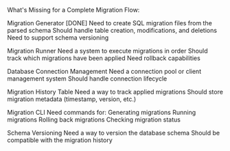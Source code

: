 What's Missing for a Complete Migration Flow:

Migration Generator [DONE]
    Need to create SQL migration files from the parsed schema
    Should handle table creation, modifications, and deletions
    Need to support schema versioning

Migration Runner
    Need a system to execute migrations in order
    Should track which migrations have been applied
    Need rollback capabilities

Database Connection Management
    Need a connection pool or client management system
    Should handle connection lifecycle

Migration History Table
    Need a way to track applied migrations
    Should store migration metadata (timestamp, version, etc.)

Migration CLI
    Need commands for:
    Generating migrations
    Running migrations
    Rolling back migrations
    Checking migration status

Schema Versioning
    Need a way to version the database schema
    Should be compatible with the migration history